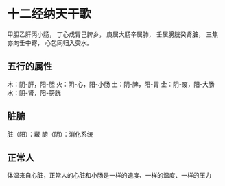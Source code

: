 # 十二经纳天干歌
甲胆乙肝丙小肠，
丁心戊胃己脾乡，
庚属大肠辛属肺，
壬属膀胱癸肾脏，
三焦亦向壬中寄，
心包同归入癸水。

## 五行的属性
木：阴-肝，阳-胆
火：阴-心，阳-小肠
土：阴-脾，阳-胃
金：阴-废，阳-大肠
水：阴-肾，阳-膀胱

## 脏腑
脏（阳）：藏
腑（阴）：消化系统

## 正常人
体温来自心脏，正常人的心脏和小肠是一样的速度、一样的温度、一样的压力
